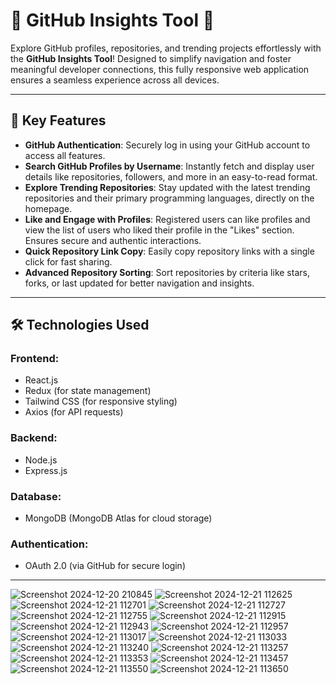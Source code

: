 # 🚀 GitHub Insights Tool 🌟

Explore GitHub profiles, repositories, and trending projects effortlessly with the **GitHub Insights Tool**! Designed to simplify navigation and foster meaningful developer connections, this fully responsive web application ensures a seamless experience across all devices.

---

## 🔑 Key Features

- **GitHub Authentication**: Securely log in using your GitHub account to access all features.
- **Search GitHub Profiles by Username**: Instantly fetch and display user details like repositories, followers, and more in an easy-to-read format.
- **Explore Trending Repositories**: Stay updated with the latest trending repositories and their primary programming languages, directly on the homepage.
- **Like and Engage with Profiles**: Registered users can like profiles and view the list of users who liked their profile in the "Likes" section. Ensures secure and authentic interactions.
- **Quick Repository Link Copy**: Easily copy repository links with a single click for fast sharing.
- **Advanced Repository Sorting**: Sort repositories by criteria like stars, forks, or last updated for better navigation and insights.

---

## 🛠️ Technologies Used

### **Frontend**:
- React.js
- Redux (for state management)
- Tailwind CSS (for responsive styling)
- Axios (for API requests)

### **Backend**:
- Node.js
- Express.js

### **Database**:
- MongoDB (MongoDB Atlas for cloud storage)

### **Authentication**:
- OAuth 2.0 (via GitHub for secure login)

---
![Screenshot 2024-12-20 210845](https://github.com/user-attachments/assets/90f7f16a-d40d-4d57-9b90-81926e57b6ef)
![Screenshot 2024-12-21 112625](https://github.com/user-attachments/assets/ecc79c68-f9e1-4052-85c2-946eb94e21fb)
![Screenshot 2024-12-21 112701](https://github.com/user-attachments/assets/e63f21b3-e051-495d-b5ed-887ff63eb8be)
![Screenshot 2024-12-21 112727](https://github.com/user-attachments/assets/1dd16b33-3b7d-46c4-8d75-9b92abb6eac2)
![Screenshot 2024-12-21 112755](https://github.com/user-attachments/assets/7b4a7468-7767-4152-9f6d-2af3dbfe15de)
![Screenshot 2024-12-21 112915](https://github.com/user-attachments/assets/a3caeb31-7833-45ab-ab18-695316cec3c1)
![Screenshot 2024-12-21 112943](https://github.com/user-attachments/assets/199e2157-2a3e-46d3-bda2-cf314fe9cfed)
![Screenshot 2024-12-21 112957](https://github.com/user-attachments/assets/7ebf02d9-5fef-4267-802c-f866ad5b8820)
![Screenshot 2024-12-21 113017](https://github.com/user-attachments/assets/adfb155a-973a-48de-8c64-9d9c135a2419)
![Screenshot 2024-12-21 113033](https://github.com/user-attachments/assets/67b1fc2a-e35f-4052-acd6-9075f01ee553)
![Screenshot 2024-12-21 113240](https://github.com/user-attachments/assets/b52569fc-d53d-4836-bc47-1cd76894aec1)
![Screenshot 2024-12-21 113257](https://github.com/user-attachments/assets/6756c1c4-5a5e-47fa-a35b-df2cb6f40a75)
![Screenshot 2024-12-21 113353](https://github.com/user-attachments/assets/3d1470f5-9b6a-417d-8237-e26666cbe9db)
![Screenshot 2024-12-21 113457](https://github.com/user-attachments/assets/3cf47c42-19c5-4f7c-ad0b-af69c6bbc059)
![Screenshot 2024-12-21 113550](https://github.com/user-attachments/assets/c9df9bf7-8bdb-4855-ad09-a68fe23ab64e)
![Screenshot 2024-12-21 113650](https://github.com/user-attachments/assets/fe37db8b-9e53-4f3b-bc2a-163f65139b4f)























